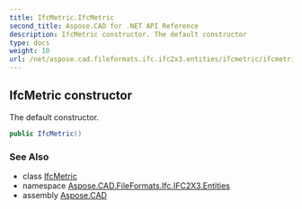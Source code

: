 ```yaml
---
title: IfcMetric.IfcMetric
second_title: Aspose.CAD for .NET API Reference
description: IfcMetric constructor. The default constructor
type: docs
weight: 10
url: /net/aspose.cad.fileformats.ifc.ifc2x3.entities/ifcmetric/ifcmetric/
---
```

## IfcMetric constructor

The default constructor.

```csharp
public IfcMetric()
```

### See Also

* class [IfcMetric](../)
* namespace [Aspose.CAD.FileFormats.Ifc.IFC2X3.Entities](../../ifcmetric/)
* assembly [Aspose.CAD](../../../)


